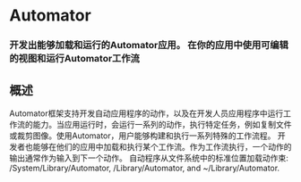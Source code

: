 # Automator 
### 开发出能够加载和运行的Automator应用。 在你的应用中使用可编辑的视图和运行Automator工作流
## 概述
Automator框架支持开发自动应用程序的动作，以及在开发人员应用程序中运行工作流的能力。当应用运行时，会运行一系列的动作，执行特定任务，例如复制文件或裁剪图像。使用Automator，用户能够构建和执行一系列特殊的工作流程。 开发者也能够在他们的应用中加载和执行某个工作流。作为工作流执行，一个动作的输出通常作为输入到下一个动作。 自动程序从文件系统中的标准位置加载动作束: /System/Library/Automator, /Library/Automator, and ~/Library/Automator.
